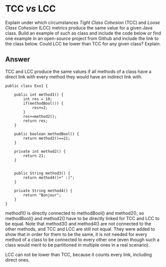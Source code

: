# TCC *vs* LCC

Explain under which circumstances *Tight Class Cohesion* (TCC) and *Loose Class Cohesion* (LCC) metrics produce the same value for a given Java class. Build an example of such as class and include the code below or find one example in an open-source project from Github and include the link to the class below. Could LCC be lower than TCC for any given class? Explain.

## Answer

TCC and LCC produce the same values if all methods of a class have a direct link with every method they would have an indirect link with.

```
public class Exo1 {

	public int method1() {
		int res = 10;
		if(methodBool()) {
			res+=2;
		}
		res+=method2();
		return res;
	}

	public boolean methodBool() {
		return method2()==21;
	}

	private int method2() {
		return 21;
	}
	
	
	public String method3() {
		return method4()+" :)";
	}

	private String method4() {
		return "Bonjour";
	}
}
```
method1() is directly connected to methodBool() and method2(), so methodBool() and method2() have to be directly linked for TCC and LCC to be equal.
Note that method3() and method4() are not connected to the other methods, and TCC and LCC are still not equal. They were added to show that in order for them to be the same, it is not needed for every method of a class to be connected to every other one (even though such a class would merit to be partitioned in multiple ones in a real scenario).

LCC can not be lower than TCC, because it counts every link, including direct ones.
